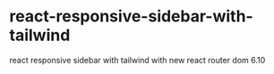# react-responsive-sidebar-with-tailwind
react responsive sidebar with tailwind with new react router dom 6.10
